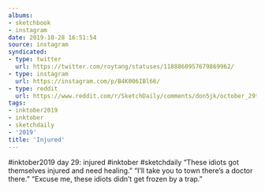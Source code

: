 ```yaml
---
albums:
- sketchbook
- instagram
date: 2019-10-28 16:51:54
source: instagram
syndicated:
- type: twitter
  url: https://twitter.com/roytang/statuses/1188860957679869962/
- type: instagram
  url: https://instagram.com/p/B4K006IBl66/
- type: reddit
  url: https://www.reddit.com/r/SketchDaily/comments/don5jk/october_29th_storm/f5rcqmv/
tags:
- inktober2019
- inktober
- sketchdaily
- '2019'
title: 'Injured'
---
```


#inktober2019 day 29: injured #inktober #sketchdaily “These idiots got themselves injured and need healing.” “I’ll take you to town there’s a doctor there.” “Excuse me, these idiots didn’t get frozen by a trap.”